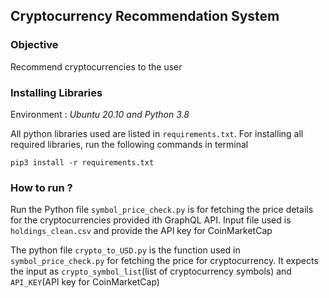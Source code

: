 ## Cryptocurrency Recommendation System

### Objective
Recommend cryptocurrencies to the user

### Installing Libraries

Environment : _Ubuntu 20.10 and Python 3.8_

All python libraries used are listed in `requirements.txt`. For installing all required libraries, run the following commands in terminal

`pip3 install -r requirements.txt`

### How to run ?

Run the Python file `symbol_price_check.py` is for fetching the price details for the cryptocurrencies provided ith GraphQL API. Input file used is `holdings_clean.csv` and provide the API key for CoinMarketCap

The python file `crypto_to_USD.py` is the function used in `symbol_price_check.py` for fetching the price for cryptocurrency. It expects the input as `crypto_symbol_list`(list of cryptocurrency symbols) and `API_KEY`(API key for CoinMarketCap) 

